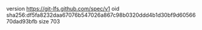 version https://git-lfs.github.com/spec/v1
oid sha256:df5fa8232daa67076b547026a867c98b0320ddd4b1d30bf9d6056670dad93bfb
size 703
